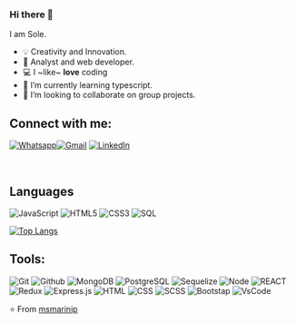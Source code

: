 ### Hi there 👋

I am Sole. 
- 💡 Creativity and Innovation.  
- 🎡 Analyst and web developer.  
- 💻 I ~like~ **love** coding
- 🌱 I’m currently learning typescript.
- 👯 I’m looking to collaborate on group projects.

 ## Connect with me:


[![Whatsapp](https://img.shields.io/badge/-Whatsapp-57f779?style=for-the-badge&logo=whatsapp&logoColor=222222)](https://wa.me/54921805765)[![Gmail](https://img.shields.io/badge/-GMAIL-D14836?style=for-the-badge&logo=gmail&logoColor=white)](mailto:msmarinip@gmail.com)  [![LinkedIn](https://img.shields.io/badge/-LINKEDIN-0077B5?style=for-the-badge&logo=linkedin&logoColor=white)](https://www.linkedin.com/in/soledad-marini/)


<br /> 

## Languages

![JavaScript](https://img.shields.io/badge/-JavaScript-000000?style=flat&logo=javascript)
![HTML5](https://img.shields.io/badge/-HTML5-000000?style=flat&logo=html5)
![CSS3](https://img.shields.io/badge/-CSS-000000?style=flat&logo=css3)
![SQL](https://img.shields.io/badge/-SQL-000000?style=flat&logo=mysql)


[![Top Langs](https://github-readme-stats.vercel.app/api/top-langs/?username=msmarinip&layout=compact)](https://github.com/anuraghazra/github-readme-stats)
## Tools:

![Git](https://img.shields.io/badge/-Git-000000?style=flat&logo=git)
![Github](https://img.shields.io/badge/-Github-000000?style=flat&logo=github) 
![MongoDB](https://img.shields.io/badge/-MongoDB-000000?style=flat&logo=mongodb)
![PostgreSQL](https://img.shields.io/badge/-PostgreSQL-000000?style=flat&logo=postgresql) 
![Sequelize](https://img.shields.io/badge/-Sequelize-222222?style=flat&logo=sequelize&logoColor=#09b8e2)
![Node](https://img.shields.io/badge/-Node-000000?style=flat&logo=node.js) 
![REACT](https://img.shields.io/badge/-React-222222?style=flat&logo=React&logoColor=00c8ff)
![Redux](https://img.shields.io/badge/-Redux-222222?style=flat&logo=redux&logoColor=7248b6)
![Express.js](https://img.shields.io/badge/-Express.js-222222?style=flat)
![HTML](https://img.shields.io/badge/-HTML5-222222?style=flat&logo=html5&logoColor=E34F26)
![CSS](https://img.shields.io/badge/-CSS3-222222?style=flat&logo=css3&logoColor=1572B6)
![SCSS](https://img.shields.io/badge/-Sass-222222?style=flat&logo=sass&logoColor=cc6699)
![Bootstap](https://img.shields.io/badge/-Bootstrap-222222?style=flat&logo=bootstrap&logoColor=563D7C)
![VsCode](http://img.shields.io/badge/-VS%20Code-222222?style=flat&logo=visual%20studio%20code&logoColor=007ACC)



⭐️ From [msmarinip](https://github.com/msmarinip/)







<!--
**msmarinip/msmarinip** is a ✨ _special_ ✨ repository because its `README.md` (this file) appears on your GitHub profile.

Here are some ideas to get you started:

- 🔭 I’m currently working on ...
- 🌱 I’m currently learning ...
- 👯 I’m looking to collaborate on ...
- 🤔 I’m looking for help with ...
- 💬 Ask me about ...
- 📫 How to reach me: ...
- 😄 Pronouns: ...
- ⚡ Fun fact: ...
-->
